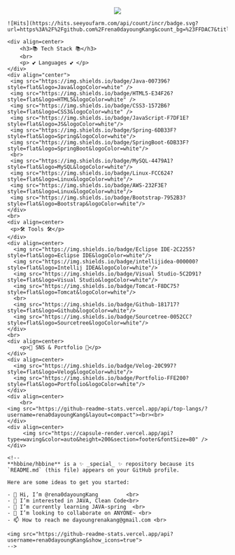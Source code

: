 <div align-center>
	<div align=center>
		 <img src="https://capsule-render.vercel.app/api?type=waving&color=auto&height=200&section=header&text=%20Github!&fontSize=80" />	
	</div>
	
	![Hits](https://hits.seeyoufarm.com/api/count/incr/badge.svg?url=https%3A%2F%2Fgithub.com%2Frena0dayoungKang&count_bg=%23FFDAC7&title_bg=%23FFADAD&icon=&icon_color=%23E7E7E7&title=hits&edge_flat=false)
	
	<div align=center>
		<h3>📚 Tech Stack 📚</h3>
		<br>
		<p> 💕 Languages 💕 </p>
	</div>
	<div align="center">
	 <img src="https://img.shields.io/badge/Java-007396?style=flat&logo=Java&logoColor=white" />
	 <img src="https://img.shields.io/badge/HTML5-E34F26?style=flat&logo=HTML5&logoColor=white" />
	 <img src="https://img.shields.io/badge/CSS3-1572B6?style=flat&logo=CSS3&logoColor=white" />
	 <img src="https://img.shields.io/badge/JavaScript-F7DF1E?style=flat&logo=JS&logoColor=white"/>
	 <img src="https://img.shields.io/badge/Spring-6DB33F?style=flat&logo=Spring&logoColor=white"/>
	 <img src="https://img.shields.io/badge/SpringBoot-6DB33F?style=flat&logo=SpringBoot&logoColor=white"/>
	 <br>
	 <img src="https://img.shields.io/badge/MySQL-4479A1?style=flat&logo=MySQL&logoColor=white"/>
	 <img src="https://img.shields.io/badge/Linux-FCC624?style=flat&logo=Linux&logoColor=white"/>
	 <img src="https://img.shields.io/badge/AWS-232F3E?style=flat&logo=Linux&logoColor=white"/>
	 <img src="https://img.shields.io/badge/Bootstrap-7952B3?style=flat&logo=Bootstrap&logoColor=white"/>
	</div>
	<br>
	<div align=center>
	 <p>🛠️ Tools 🛠️</p>
	</div>
	<div align=center>
	  <img src="https://img.shields.io/badge/Eclipse IDE-2C2255?style=flat&logo=Eclipse IDE&logoColor=white"/>
	  <img src="https://img.shields.io/badge/intellijidea-000000?style=flat&logo=Intellij IDEA&logoColor=white"/>
	  <img src="https://img.shields.io/badge/Visual Studio-5C2D91?style=flat&logo=Visual Studio&logoColor=white"/>
	  <img src="https://img.shields.io/badge/Tomcat-F8DC75?style=flat&logo=Tomcat&logoColor=white"/>
	  <br>
	  <img src="https://img.shields.io/badge/Github-181717?style=flat&logo=Github&logoColor=white"/>
	  <img src="https://img.shields.io/badge/Sourcetree-0052CC?style=flat&logo=Sourcetree&logoColor=white"/>
	</div>
	<br>
	<div align=center>
		<p>🎨 SNS & Portfolio 🎨</p>
	</div>
	<div align=center>
	  <img src="https://img.shields.io/badge/Velog-20C997?style=flat&logo=Velog&logoColor=white"/>
	  <img src="https://img.shields.io/badge/Portfolio-FFE200?style=flat&logo=Portfolio&logoColor=white"/>
	</div>
	<div align=center>
		<br>
	<img src="https://github-readme-stats.vercel.app/api/top-langs/?username=rena0dayoungKang&layout=compact"><br><br>
	</div>
	<div align=center>
		 <img src="https://capsule-render.vercel.app/api?type=waving&color=auto&height=200&section=footer&fontSize=80" />	
	</div>
	
	<!--
	**hbbine/hbbine** is a ✨ _special_ ✨ repository because its `README.md` (this file) appears on your GitHub profile.
	
	Here are some ideas to get you started:
	
	- 👋 Hi, I’m @rena0dayoungKang         <br>
	- 👀 I’m interested in JAVA, Clean Code<br>
	- 🌱 I’m currently learning JAVA-spring  <br>
	- 💞️ I’m looking to collaborate on ANYONE~ <br>
	- 📫 How to reach me dayoungrenakang@gmail.com <br>
	
	<img src="https://github-readme-stats.vercel.app/api?username=rena0dayoungKang&show_icons=true">
	-->
</div>
